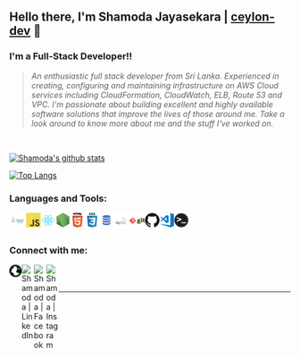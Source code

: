 <br />

## Hello there, I'm Shamoda Jayasekara | [ceylon-dev][website] 👋


### I'm a Full-Stack Developer!!

> *An enthusiastic full stack developer from Sri Lanka. Experienced in creating, configuring and maintaining infrastructure on AWS Cloud services including CloudFormation, CloudWatch, ELB, Route 53 and VPC. I'm passionate about building excellent and highly available software solutions that improve the lives of those around me. Take a look around to know more about me and the stuff I've worked on.*

<br />

[![Shamoda's github stats](https://github-readme-stats.vercel.app/api?username=shamoda&show_icons=true)](https://github.com/shamoda)  


[![Top Langs](https://github-readme-stats.vercel.app/api/top-langs/?username=shamoda&layout=compact)](https://github.com/shamoda)  



### Languages and Tools:

<img align="left" alt="JAVA" width="30px" src="https://raw.githubusercontent.com/github/explore/80688e429a7d4ef2fca1e82350fe8e3517d3494d/topics/java/java.png" />
<img align="left" alt="JavaScript" width="26px" src="https://raw.githubusercontent.com/github/explore/80688e429a7d4ef2fca1e82350fe8e3517d3494d/topics/javascript/javascript.png" />
<img align="left" alt="React" width="27px" src="https://raw.githubusercontent.com/github/explore/80688e429a7d4ef2fca1e82350fe8e3517d3494d/topics/react/react.png" />
<img align="left" alt="Node.js" width="26px" src="https://raw.githubusercontent.com/github/explore/80688e429a7d4ef2fca1e82350fe8e3517d3494d/topics/nodejs/nodejs.png" />
<img align="left" alt="HTML5" width="26px" src="https://raw.githubusercontent.com/github/explore/80688e429a7d4ef2fca1e82350fe8e3517d3494d/topics/html/html.png" />
<img align="left" alt="CSS3" width="26px" src="https://raw.githubusercontent.com/github/explore/80688e429a7d4ef2fca1e82350fe8e3517d3494d/topics/css/css.png" />
<img align="left" alt="SQL" width="26px" src="https://raw.githubusercontent.com/github/explore/80688e429a7d4ef2fca1e82350fe8e3517d3494d/topics/sql/sql.png" />
<img align="left" alt="MySQL" width="28px" src="https://raw.githubusercontent.com/github/explore/80688e429a7d4ef2fca1e82350fe8e3517d3494d/topics/mysql/mysql.png" />
<img align="left" alt="Git" width="28px" src="https://raw.githubusercontent.com/github/explore/80688e429a7d4ef2fca1e82350fe8e3517d3494d/topics/git/git.png" />
<img align="left" alt="GitHub" width="26px" src="https://raw.githubusercontent.com/github/explore/78df643247d429f6cc873026c0622819ad797942/topics/github/github.png" />
<img align="left" alt="Visual Studio Code" width="26px" src="https://raw.githubusercontent.com/github/explore/80688e429a7d4ef2fca1e82350fe8e3517d3494d/topics/visual-studio-code/visual-studio-code.png" />
<img align="left" alt="Terminal" width="26px" src="https://raw.githubusercontent.com/github/explore/80688e429a7d4ef2fca1e82350fe8e3517d3494d/topics/terminal/terminal.png" />  


<br  />
<br  />


### Connect with me:

[<img align="left" alt="ceylon-dev.com" width="22px" src="https://raw.githubusercontent.com/iconic/open-iconic/master/svg/globe.svg" />][website]
[<img align="left" alt="Shamoda | LinkedIn" width="22px" src="https://cdn.jsdelivr.net/npm/simple-icons@v3/icons/linkedin.svg" />][linkedin]
[<img align="left" alt="Shamoda | Facebook" width="22px" src="https://cdn.jsdelivr.net/npm/simple-icons@3.13.0/icons/facebook.svg" />][facebook]
[<img align="left" alt="Shamoda | Instagram" width="22px" src="https://cdn.jsdelivr.net/npm/simple-icons@v3/icons/instagram.svg" />][instagram]

<br  />
<br  />


---


[website]: https://ceylon-dev.com
[facebook]: https://www.facebook.com/shamodajayasekara/
[instagram]: https://www.instagram.com/shamoda_jayasekara/
[linkedin]: https://www.linkedin.com/in/shamoda-jayasekara/



